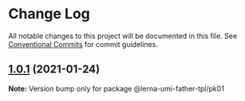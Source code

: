 # Change Log

All notable changes to this project will be documented in this file.
See [Conventional Commits](https://conventionalcommits.org) for commit guidelines.

## [1.0.1](https://github.com/bj75326/lerna-umi-father-tpl/compare/@lerna-umi-father-tpl/pk01@1.0.0...@lerna-umi-father-tpl/pk01@1.0.1) (2021-01-24)

**Note:** Version bump only for package @lerna-umi-father-tpl/pk01
